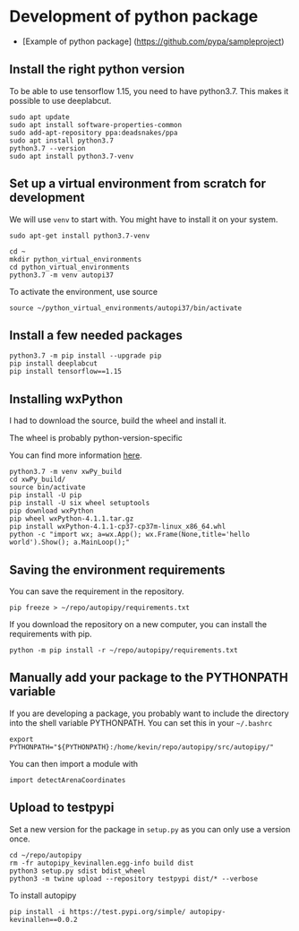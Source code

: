 # Development of python package

* [Example of python package] (https://github.com/pypa/sampleproject)


## Install the right python version

To be able to use tensorflow 1.15, you need to have python3.7. This makes it possible to use deeplabcut.

```
sudo apt update
sudo apt install software-properties-common
sudo add-apt-repository ppa:deadsnakes/ppa
sudo apt install python3.7
python3.7 --version
sudo apt install python3.7-venv
```

## Set up a virtual environment from scratch for development

We will use `venv` to start with. You might have to install it on your system.

```
sudo apt-get install python3.7-venv
```

```
cd ~
mkdir python_virtual_environments
cd python_virtual_environments
python3.7 -m venv autopi37
```

To activate the environment, use source

```
source ~/python_virtual_environments/autopi37/bin/activate
```

## Install a few needed packages

```
python3.7 -m pip install --upgrade pip
pip install deeplabcut
pip install tensorflow==1.15
```

## Installing wxPython

I had to download the source, build the wheel and install it. 

The wheel is probably python-version-specific

You can find more information [here](https://wxpython.org/blog/2017-08-17-builds-for-linux-with-pip/index.html).

```
python3.7 -m venv xwPy_build
cd xwPy_build/
source bin/activate
pip install -U pip
pip install -U six wheel setuptools
pip download wxPython
pip wheel wxPython-4.1.1.tar.gz
pip install wxPython-4.1.1-cp37-cp37m-linux_x86_64.whl
python -c "import wx; a=wx.App(); wx.Frame(None,title='hello world').Show(); a.MainLoop();"
```





## Saving the environment requirements

You can save the requirement in the repository.

```
pip freeze > ~/repo/autopipy/requirements.txt
```

If you download the repository on a new computer, you can install the requirements with pip.

```
python -m pip install -r ~/repo/autopipy/requirements.txt
```

## Manually add your package to the PYTHONPATH variable

If you are developing a package, you probably want to include the directory into the shell variable PYTHONPATH.
You can set this in your `~/.bashrc`

```
export PYTHONPATH="${PYTHONPATH}:/home/kevin/repo/autopipy/src/autopipy/"
```

You can then import a module with

```
import detectArenaCoordinates
```


## Upload to testpypi

Set a new version for the package in `setup.py` as you can only use a version once.

```
cd ~/repo/autopipy
rm -fr autopipy_kevinallen.egg-info build dist
python3 setup.py sdist bdist_wheel
python3 -m twine upload --repository testpypi dist/* --verbose
```

To install autopipy

```
pip install -i https://test.pypi.org/simple/ autopipy-kevinallen==0.0.2
```
